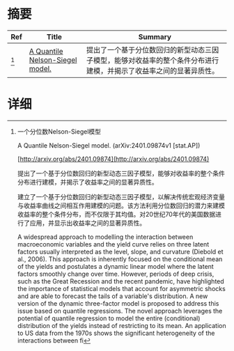 # 摘要

| Ref | Title | Summary |
| --- | --- | --- |
| [^1] | [A Quantile Nelson-Siegel model.](http://arxiv.org/abs/2401.09874) | 提出了一个基于分位数回归的新型动态三因子模型，能够对收益率的整个条件分布进行建模，并揭示了收益率之间的显著异质性。 |

# 详细

[^1]: 一个分位数Nelson-Siegel模型

    A Quantile Nelson-Siegel model. (arXiv:2401.09874v1 [stat.AP])

    [http://arxiv.org/abs/2401.09874](http://arxiv.org/abs/2401.09874)

    提出了一个基于分位数回归的新型动态三因子模型，能够对收益率的整个条件分布进行建模，并揭示了收益率之间的显著异质性。

    

    建立了一个基于分位数回归的新型动态三因子模型，以解决传统宏观经济变量与收益率曲线之间相互作用建模的问题。该方法利用分位数回归的潜力来建模收益率的整个条件分布，而不仅限于其均值。对20世纪70年代的美国数据进行了应用，并显示出收益率之间的显著异质性。

    A widespread approach to modelling the interaction between macroeconomic variables and the yield curve relies on three latent factors usually interpreted as the level, slope, and curvature (Diebold et al., 2006). This approach is inherently focused on the conditional mean of the yields and postulates a dynamic linear model where the latent factors smoothly change over time. However, periods of deep crisis, such as the Great Recession and the recent pandemic, have highlighted the importance of statistical models that account for asymmetric shocks and are able to forecast the tails of a variable's distribution. A new version of the dynamic three-factor model is proposed to address this issue based on quantile regressions. The novel approach leverages the potential of quantile regression to model the entire (conditional) distribution of the yields instead of restricting to its mean. An application to US data from the 1970s shows the significant heterogeneity of the interactions between fi
    

